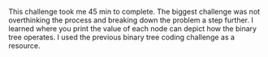 This challenge took me 45 min to complete.
The biggest challenge was not overthinking the process and breaking down the problem a step further.
I learned where you print the value of each node can depict how the binary tree operates.
I used the previous binary tree coding challenge as a resource.
